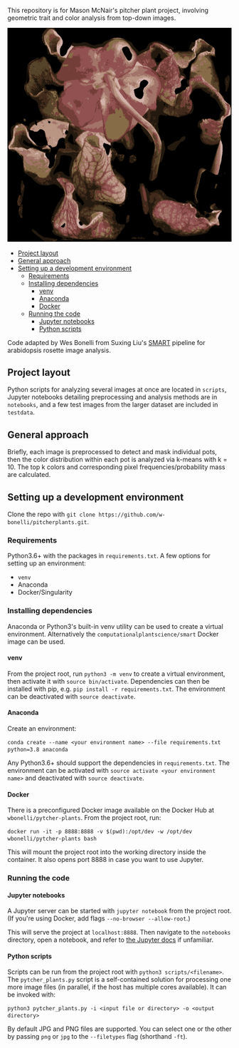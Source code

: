 This repository is for Mason McNair's pitcher plant project, involving geometric trait and color analysis from top-down images.

![Optional Text](cropped_averaged.png)

<!-- START doctoc generated TOC please keep comment here to allow auto update -->
<!-- DON'T EDIT THIS SECTION, INSTEAD RE-RUN doctoc TO UPDATE -->


- [Project layout](#project-layout)
- [General approach](#general-approach)
- [Setting up a development environment](#setting-up-a-development-environment)
  - [Requirements](#requirements)
  - [Installing dependencies](#installing-dependencies)
    - [venv](#venv)
    - [Anaconda](#anaconda)
    - [Docker](#docker)
  - [Running the code](#running-the-code)
    - [Jupyter notebooks](#jupyter-notebooks)
    - [Python scripts](#python-scripts)

<!-- END doctoc generated TOC please keep comment here to allow auto update -->

Code adapted by Wes Bonelli from Suxing Liu's [SMART](https://github.com/Computational-Plant-Science/SMART) pipeline for arabidopsis rosette image analysis.

## Project layout

Python scripts for analyzing several images at once are located in `scripts`, Jupyter notebooks detailing preprocessing and analysis methods are in `notebooks`, and a few test images from the larger dataset are included in `testdata`.

## General approach

Briefly, each image is preprocessed to detect and mask individual pots, then the color distribution within each pot is analyzed via k-means with k = 10. The top k colors and corresponding pixel frequencies/probability mass are calculated.

## Setting up a development environment

Clone the repo with `git clone https://github.com/w-bonelli/pitcherplants.git`.

### Requirements

Python3.6+ with the packages in `requirements.txt`. A few options for setting up an environment:

- `venv`
- Anaconda
- Docker/Singularity

### Installing dependencies

Anaconda or Python3's built-in venv utility can be used to create a virtual environment. Alternatively the `computationalplantscience/smart` Docker image can be used.

#### venv

From the project root, run `python3 -m venv` to create a virtual environment, then activate it with `source bin/activate`. Dependencies can then be installed with pip, e.g. `pip install -r requirements.txt`. The environment can be deactivated with `source deactivate`.

#### Anaconda

Create an environment:

```shell
conda create --name <your environment name> --file requirements.txt python=3.8 anaconda
```

Any Python3.6+ should support the dependencies in `requirements.txt`. The environment can be activated with `source activate <your environment name>` and deactivated with `source deactivate`.

#### Docker

There is a preconfigured Docker image available on the Docker Hub at `wbonelli/pytcher-plants`. From the project root, run:

```shell
docker run -it -p 8888:8888 -v $(pwd):/opt/dev -w /opt/dev wbonelli/pytcher-plants bash
```

This will mount the project root into the working directory inside the container. It also opens port 8888 in case you want to use Jupyter.

### Running the code

#### Jupyter notebooks

A Jupyter server can be started with `jupyter notebook` from the project root. (If you're using Docker, add flags `--no-browser --allow-root`.)

This will serve the project at `localhost:8888`. Then navigate to the `notebooks` directory, open a notebook, and refer to [the Jupyter docs](https://jupyter.org/documentation) if unfamiliar.

#### Python scripts

Scripts can be run from the project root with `python3 scripts/<filename>`. The `pytcher_plants.py` script is a self-contained solution for processing one more image files (in parallel, if the host has multiple cores available). It can be invoked with:

```shell
python3 pytcher_plants.py -i <input file or directory> -o <output directory>
```

By default JPG and PNG files are supported. You can select one or the other by passing `png` or `jpg` to the `--filetypes` flag (shorthand `-ft`).
